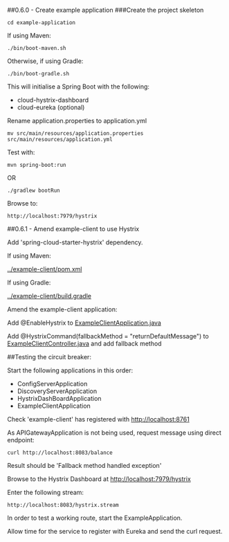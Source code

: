 ##0.6.0 - Create example application
###Create the project skeleton

```
cd example-application
```

If using Maven:
```
./bin/boot-maven.sh
```

Otherwise, if using Gradle:
```
./bin/boot-gradle.sh
```

This will initialise a Spring Boot with the following:

- cloud-hystrix-dashboard
- cloud-eureka (optional)

Rename application.properties to application.yml

```
mv src/main/resources/application.properties src/main/resources/application.yml
```

Test with:

```
mvn spring-boot:run
```

OR

```
./gradlew bootRun
```

Browse to:
```
http://localhost:7979/hystrix
```

##0.6.1 - Amend example-client to use Hystrix

Add 'spring-cloud-starter-hystrix' dependency.
 
If using Maven:

[../example-client/pom.xml](../example-client/pom.xml) 


If using Gradle:

[../example-client/build.gradle](../example-client/build.gradle)


Amend the example-client application:

Add @EnableHystrix to [ExampleClientApplication.java](../example-client/src/main/java/jp/bikon/ExampleClientApplication.java)        

Add @HystrixCommand(fallbackMethod = "returnDefaultMessage") to [ExampleClientController.java](../example-client/src/main/java/jp/bikon/web/ExampleClientController.java)
and add fallback method


##Testing the circuit breaker:

Start the following applications in this order:

- ConfigServerApplication
- DiscoveryServerApplication
- HystrixDashBoardApplication
- ExampleClientApplication


Check 'example-client' has registered with [http://localhost:8761](http://localhost:8761)

As APIGatewayApplication is not being used, request message using direct endpoint:

```
curl http://localhost:8083/balance
```

Result should be 'Fallback method handled exception'

Browse to the Hystrix Dashboard at [http://localhost:7979/hystrix](http://localhost:7979/hystrix)

Enter the following stream:

```
http://localhost:8083/hystrix.stream
```

In order to test a working route, start the ExampleApplication. 

Allow time for the service to register with Eureka and send the curl request.
